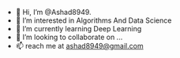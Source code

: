 - 👋 Hi, I’m @Ashad8949.
- 👀 I’m interested in Algorithms And Data Science
- 🌱 I’m currently learning Deep Learning
- 💞️ I’m looking to collaborate on ...
- 📫 reach me at ashad8949@gmail.com

<!---
Ashad8949/Ashad8949 is a ✨ special ✨ repository because its `README.md` (this file) appears on your GitHub profile.
You can click the Preview link to take a look at your changes.
--->
